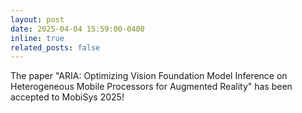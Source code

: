 ```yaml
---
layout: post
date: 2025-04-04 15:59:00-0400
inline: true
related_posts: false
---
```


The paper "ARIA: Optimizing Vision Foundation Model Inference on Heterogeneous Mobile Processors for Augmented Reality" has been accepted to MobiSys 2025!